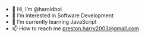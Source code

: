 - 👋 Hi, I’m @haroldboi
- 👀 I’m interested in Software Development
- 🌱 I’m currently learning JavaScript
- 📫 How to reach me preston.harry2003@gmail.com 

